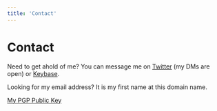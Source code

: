 ```yaml
---
title: 'Contact'
---
```

# Contact

Need to get ahold of me?  You can message me on [Twitter](https://twitter.com/steinbring) (my DMs are open) or [Keybase](https://keybase.io/steinbring).  

Looking for my email address?  It is my first name at this domain name.

[My PGP Public Key](https://keybase.io/steinbring/pgp_keys.asc)